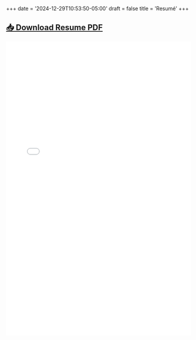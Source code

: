 +++
date = '2024-12-29T10:53:50-05:00'
draft = false
title = 'Resumé'
+++

## [📥 Download Resume PDF](/pdfs/resume.pdf)

<iframe src="/pdf/resume.pdf" width="100%" height="800px" style="border: none;"></iframe>
